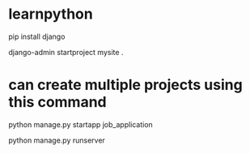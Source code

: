 # learnpython

pip install django

django-admin startproject mysite .

# can create multiple projects using this command
python manage.py startapp job_application

python manage.py runserver
